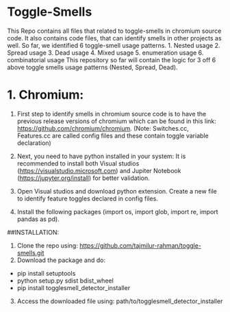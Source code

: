 # Toggle-Smells

This Repo contains all files that related to toggle-smells in chromium source code. It also contains code files, that can identify smells in other projects as well. So far, we identified 6 toggle-smell usage patterns.
      1. Nested usage
      2. Spread usage
      3. Dead usage
      4. Mixed usage
      5. enumeration usage
      6. combinatorial usage
This repository so far will contain the logic for 3 off 6 above toggle smells usage patterns (Nested, Spread, Dead).

# 1. Chromium:

1. First step to identify smells in chromium source code is to have the previous release versions of chromium which can be found in this link: https://github.com/chromium/chromium.
    (Note: Switches.cc, Features.cc are called config files and these contain toggle variable declaration)

2. Next, you need to have python installed in your system: It is recommended to install both Visual studios (https://visualstudio.microsoft.com) and Jupiter Notebook (https://jupyter.org/install) for better validation.

3. Open Visual studios and download python extension. Create a new file to identify feature toggles declared in config files.

4. Install the following packages (import os, import glob, import re, import pandas as pd).


##INSTALLATION:
1. Clone the repo using: https://github.com/tajmilur-rahman/toggle-smells.git
2. Download the package and do: 
*  pip install setuptools
*  python setup.py sdist bdist_wheel
*  pip install togglesmell_detector_installer
3. Access the downloaded file using: path/to/togglesmell_detector_installer 
